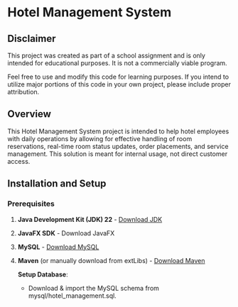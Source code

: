 # Hotel Management System

## Disclaimer
This project was created as part of a school assignment and is only intended for educational purposes. It is not a commercially viable program.

Feel free to use and modify this code for learning purposes. If you intend to utilize major portions of this code in your own project, please include proper attribution.

## Overview
This Hotel Management System project is intended to help hotel employees with daily operations by allowing for effective handling of room reservations, real-time room status updates, order placements, and service management. This solution is meant for internal usage, not direct customer access.

## Installation and Setup
### Prerequisites

1. **Java Development Kit (JDK) 22** - [Download JDK](https://www.oracle.com/java/technologies/javase-jdk11-downloads.html)
2. **JavaFX SDK** - Download JavaFX
3. **MySQL** - [Download MySQL](https://dev.mysql.com/downloads/)
4. **Maven** (or manually download from extLibs) - [Download Maven](https://maven.apache.org/download.cgi)

   **Setup Database**:
    
    - Download & import the MySQL schema from mysql/hotel_management.sql.
